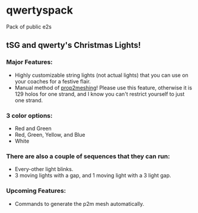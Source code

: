 # qwertyspack
Pack of public e2s  
## tSG and qwerty's Christmas Lights!
### Major Features:
- Highly customizable string lights (not actual lights) that you can use on your coaches for a festive flair.  
- Manual method of [prop2meshing](https://github.com/shadowscion/Prop2Mesh)! Please use this feature, otherwise it is 129 holos for one strand, and I know you can't restrict yourself to just one strand.
### 3 color options:  
- Red and Green  
- Red, Green, Yellow, and Blue  
- White  
### There are also a couple of sequences that they can run:
- Every-other light blinks.
- 3 moving lights with a gap, and 1 moving light with a 3 light gap.
### Upcoming Features:
 - Commands to generate the p2m mesh automatically.

